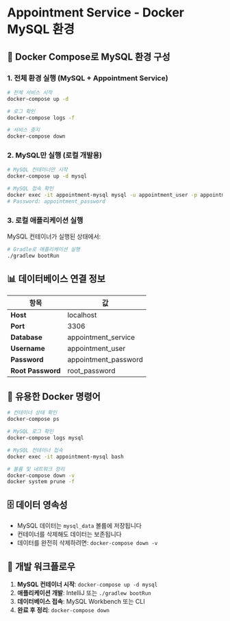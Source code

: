 # Appointment Service - Docker MySQL 환경

## 🐳 Docker Compose로 MySQL 환경 구성

### 1. 전체 환경 실행 (MySQL + Appointment Service)

```bash
# 전체 서비스 시작
docker-compose up -d

# 로그 확인
docker-compose logs -f

# 서비스 중지
docker-compose down
```

### 2. MySQL만 실행 (로컬 개발용)

```bash
# MySQL 컨테이너만 시작
docker-compose up -d mysql

# MySQL 접속 확인
docker exec -it appointment-mysql mysql -u appointment_user -p appointment_service
# Password: appointment_password
```

### 3. 로컬 애플리케이션 실행

MySQL 컨테이너가 실행된 상태에서:

```bash
# Gradle로 애플리케이션 실행
./gradlew bootRun
```

## 📊 데이터베이스 연결 정보

| 항목 | 값 |
|------|-----|
| **Host** | localhost |
| **Port** | 3306 |
| **Database** | appointment_service |
| **Username** | appointment_user |
| **Password** | appointment_password |
| **Root Password** | root_password |

## 🔧 유용한 Docker 명령어

```bash
# 컨테이너 상태 확인
docker-compose ps

# MySQL 로그 확인
docker-compose logs mysql

# MySQL 컨테이너 접속
docker exec -it appointment-mysql bash

# 볼륨 및 네트워크 정리
docker-compose down -v
docker system prune -f
```

## 🗄️ 데이터 영속성

- MySQL 데이터는 `mysql_data` 볼륨에 저장됩니다
- 컨테이너를 삭제해도 데이터는 보존됩니다
- 데이터를 완전히 삭제하려면: `docker-compose down -v`

## 🚀 개발 워크플로우

1. **MySQL 컨테이너 시작**: `docker-compose up -d mysql`
2. **애플리케이션 개발**: IntelliJ 또는 `./gradlew bootRun`
3. **데이터베이스 접속**: MySQL Workbench 또는 CLI
4. **완료 후 정리**: `docker-compose down`
